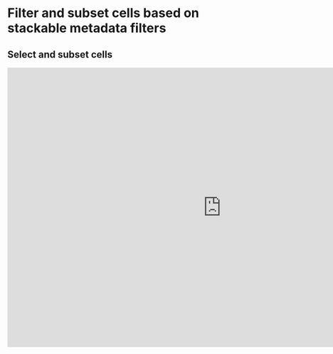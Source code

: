 # Filter and subset cells based on stackable metadata filters

## Select and subset cells

<iframe src="https://docs.google.com/presentation/d/e/2PACX-1vQki4kVdc3aVitM1njrvtGKJ0n_PROTvFxN_oVJ-8kLPPAkT6pN_8yjF8T9luVzcsuMC81gCVkALA95/embed?start=false&loop=false&delayms=3000" frameborder="0" width="960" height="629" allowfullscreen="true" mozallowfullscreen="true" webkitallowfullscreen="true"></iframe>